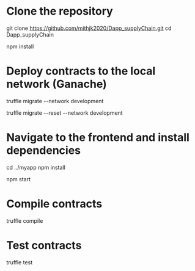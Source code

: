 # Clone the repository
git clone https://github.com/mithjk2020/Dapp_supplyChain.git
cd Dapp_supplyChain

npm install

# Deploy contracts to the local network (Ganache)
truffle migrate --network development

truffle migrate --reset --network development

# Navigate to the frontend and install dependencies
cd ../myapp
npm install

npm start

# Compile contracts
truffle compile

# Test contracts
truffle test

